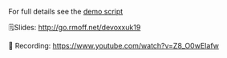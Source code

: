 For full details see the [demo script](demo_build-a-streaming-pipeline.adoc)

🗒Slides: http://go.rmoff.net/devoxxuk19 

🎥 Recording: https://www.youtube.com/watch?v=Z8_O0wEIafw
